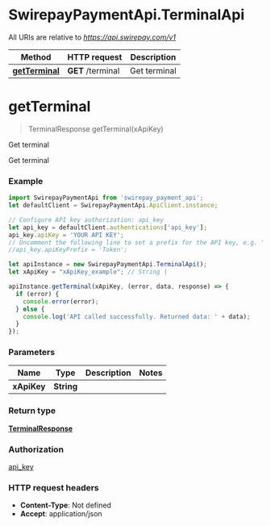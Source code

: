 # SwirepayPaymentApi.TerminalApi

All URIs are relative to *https://api.swirepay.com/v1*

Method | HTTP request | Description
------------- | ------------- | -------------
[**getTerminal**](TerminalApi.md#getTerminal) | **GET** /terminal | Get terminal

<a name="getTerminal"></a>
# **getTerminal**
> TerminalResponse getTerminal(xApiKey)

Get terminal

Get terminal

### Example
```javascript
import SwirepayPaymentApi from 'swirepay_payment_api';
let defaultClient = SwirepayPaymentApi.ApiClient.instance;

// Configure API key authorization: api_key
let api_key = defaultClient.authentications['api_key'];
api_key.apiKey = 'YOUR API KEY';
// Uncomment the following line to set a prefix for the API key, e.g. "Token" (defaults to null)
//api_key.apiKeyPrefix = 'Token';

let apiInstance = new SwirepayPaymentApi.TerminalApi();
let xApiKey = "xApiKey_example"; // String | 

apiInstance.getTerminal(xApiKey, (error, data, response) => {
  if (error) {
    console.error(error);
  } else {
    console.log('API called successfully. Returned data: ' + data);
  }
});
```

### Parameters

Name | Type | Description  | Notes
------------- | ------------- | ------------- | -------------
 **xApiKey** | **String**|  | 

### Return type

[**TerminalResponse**](TerminalResponse.md)

### Authorization

[api_key](../README.md#api_key)

### HTTP request headers

 - **Content-Type**: Not defined
 - **Accept**: application/json

